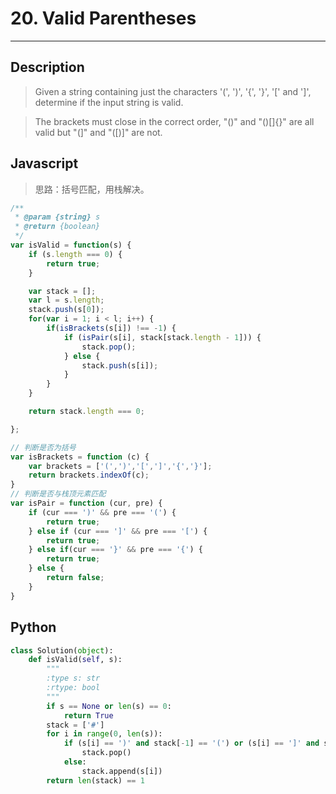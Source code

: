 # 20. Valid Parentheses

---

## Description

> Given a string containing just the characters '(', ')', '{', '}', '[' and ']', determine if the input string is valid.

> The brackets must close in the correct order, "()" and "()[]{}" are all valid but "(]" and "([)]" are not.

## Javascript

> 思路：括号匹配，用栈解决。

```javascript
/**
 * @param {string} s
 * @return {boolean}
 */
var isValid = function(s) {
    if (s.length === 0) {
        return true;
    }

    var stack = [];
    var l = s.length;
    stack.push(s[0]);
    for(var i = 1; i < l; i++) {
        if(isBrackets(s[i]) !== -1) {
            if (isPair(s[i], stack[stack.length - 1])) {
                stack.pop();
            } else {
                stack.push(s[i]);
            }
        }
    }

    return stack.length === 0;

};

// 判断是否为括号
var isBrackets = function (c) {
    var brackets = ['(',')','[',']','{','}'];
    return brackets.indexOf(c);
}
// 判断是否与栈顶元素匹配
var isPair = function (cur, pre) {
    if (cur === ')' && pre === '(') {
        return true;
    } else if (cur === ']' && pre === '[') {
        return true;
    } else if(cur === '}' && pre === '{') {
        return true;
    } else {
        return false;
    }
}
```

## Python

```python
class Solution(object):
    def isValid(self, s):
        """
        :type s: str
        :rtype: bool
        """
        if s == None or len(s) == 0:
            return True
        stack = ['#']
        for i in range(0, len(s)):
            if (s[i] == ')' and stack[-1] == '(') or (s[i] == ']' and stack[-1] == '[') or (s[i] == '}' and stack[-1] == '{'):
                stack.pop()
            else:
                stack.append(s[i])
        return len(stack) == 1
        
```